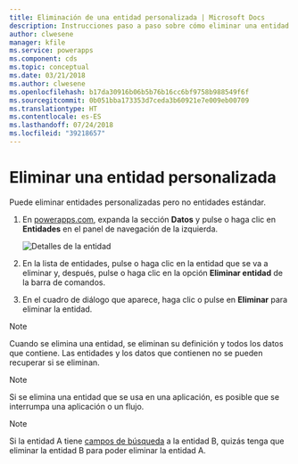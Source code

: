 ```yaml
---
title: Eliminación de una entidad personalizada | Microsoft Docs
description: Instrucciones paso a paso sobre cómo eliminar una entidad personalizada y borrar todos los datos de PowerApps
author: clwesene
manager: kfile
ms.service: powerapps
ms.component: cds
ms.topic: conceptual
ms.date: 03/21/2018
ms.author: clwesene
ms.openlocfilehash: b17da30916b06b5b76b16cc6bf9758b988549f6f
ms.sourcegitcommit: 0b051bba173353d7ceda3b60921e7e009eb00709
ms.translationtype: HT
ms.contentlocale: es-ES
ms.lasthandoff: 07/24/2018
ms.locfileid: "39218657"
---
```

# <a name="delete-a-custom-entity"></a>Eliminar una entidad personalizada
Puede eliminar entidades personalizadas pero no entidades estándar.

1. En [powerapps.com](https://web.powerapps.com?utm_source=padocs&utm_medium=linkinadoc&utm_campaign=referralsfromdoc), expanda la sección **Datos** y pulse o haga clic en **Entidades** en el panel de navegación de la izquierda.

    ![Detalles de la entidad](./media/data-platform-cds-create-entity/entitylist.png "Lista de entidades")

2. En la lista de entidades, pulse o haga clic en la entidad que se va a eliminar y, después, pulse o haga clic en la opción **Eliminar entidad** de la barra de comandos.

3. En el cuadro de diálogo que aparece, haga clic o pulse en **Eliminar** para eliminar la entidad.

>[!NOTE]
>Cuando se elimina una entidad, se eliminan su definición y todos los datos que contiene. Las entidades y los datos que contienen no se pueden recuperar si se eliminan.

>[!NOTE]
>Si se elimina una entidad que se usa en una aplicación, es posible que se interrumpa una aplicación o un flujo.

>[!NOTE]
>Si la entidad A tiene [campos de búsqueda](data-platform-entity-lookup.md) a la entidad B, quizás tenga que eliminar la entidad B para poder eliminar la entidad A.

